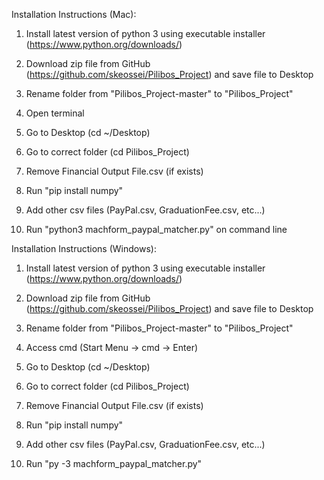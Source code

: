 Installation Instructions (Mac):

1. Install latest version of python 3 using executable installer (https://www.python.org/downloads/)

2. Download zip file from GitHub (https://github.com/skeossei/Pilibos_Project) and save file to Desktop

3. Rename folder from "Pilibos_Project-master" to "Pilibos_Project"

4. Open terminal

5. Go to Desktop (cd ~/Desktop)

6. Go to correct folder (cd Pilibos_Project)

7. Remove Financial Output File.csv (if exists)

8. Run "pip install numpy"

9. Add other csv files (PayPal.csv, GraduationFee.csv, etc...)

10. Run "python3 machform_paypal_matcher.py" on command line


Installation Instructions (Windows):

1. Install latest version of python 3 using executable installer (https://www.python.org/downloads/)

2. Download zip file from GitHub (https://github.com/skeossei/Pilibos_Project) and save file to Desktop

3. Rename folder from "Pilibos_Project-master" to "Pilibos_Project"

4. Access cmd (Start Menu -> cmd -> Enter)

5. Go to Desktop (cd ~/Desktop)

6. Go to correct folder (cd Pilibos_Project)

7. Remove Financial Output File.csv (if exists)

8. Run "pip install numpy"

9. Add other csv files (PayPal.csv, GraduationFee.csv, etc...)

10. Run "py -3 machform_paypal_matcher.py"
